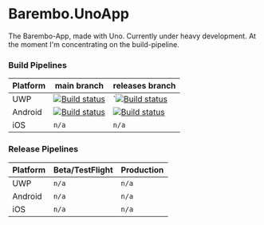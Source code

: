 # Barembo.UnoApp

 The Barembo-App, made with Uno. Currently under heavy development. At the moment I'm concentrating on the build-pipeline.

### Build Pipelines

| Platform | main branch                              | releases branch                          |
|----------|------------------------------------------|------------------------------------------|
| UWP      | [![Build status](https://dev.azure.com/topperdel/Barembo/_apis/build/status/Release%20UWP)](https://dev.azure.com/topperdel/Barembo/_build/latest?definitionId=-1) | `[![Build status](https://dev.azure.com/topperdel/Barembo/_apis/build/status/Release%20UWP)](https://dev.azure.com/topperdel/Barembo/_build/latest?definitionId=3) |
| Android  | [![Build status](https://dev.azure.com/topperdel/Barembo/_apis/build/status/Debug%20Android)](https://dev.azure.com/topperdel/Barembo/_build/latest?definitionId=4) | [![Build status](https://dev.azure.com/topperdel/Barembo/_apis/build/status/Release%20Android)](https://dev.azure.com/topperdel/Barembo/_build/latest?definitionId=5) |
| iOS      | `n/a` | `n/a` |

### Release Pipelines

| Platform | Beta/TestFlight | Production |
|----------|-------|-----------|
| UWP      | `n/a` | `n/a` |
| Android  | `n/a` | `n/a` |
| iOS      | `n/a` | `n/a` |
